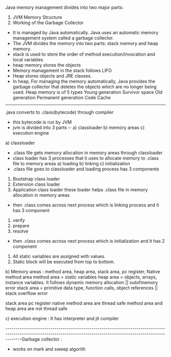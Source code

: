 
Java memory management divides into two major parts:
1) JVM Memory Structure
2) Working of the Garbage Collector


- It is managed by Java automatically. Java uses an automatic memory management system called a garbage collector.
- The JVM divides the memory into two parts: stack memory and heap memory.
- stack is used to store the order of method execution/invocation and local variables
- heap memory stores the objects
- Memory management in the stack follows LIFO
- Heap stores objects and JRE classes.
- In heap, For managing the memory automatically, Java provides the garbage collector that deletes the objects which are no longer being used. 
Heap memory is of 5 types 
Young generation
Survivor space
Old generation
Permanent generation
Code Cache

--------------------------------------------------------------------------------------------------------------------------------------------------------------------

.java converts to .class(bytecode) through compiler
- this bytecode is run by JVM
- jvm is divided into 3 parts :- a) classloader b) memory areas c) execution engine

a) classloader
- .class file gets memory allocation in memory areas through classloader
- class loader has 3 processes that it uses to allocate memory to .class file to memory areas a) loading b) linking c) initialization
- .class file goes to classloader and loading process has 3 components  
1) Bootstrap class loader
2) Extension class loader
3) Application class loader
these loader helps .class file in memory allocation in memory areas
- then .class comes across next process which is linking process and it has 3 component 
1) verify
2) prepare
3) resolve
- then .class comes across next process which is initialization and it has 2 component
1) All static variables are assigned with values.
2) Static block will be executed from top to bottom.

b) Memory areas : method area, heap area, stack area, pc register, Native method area 
method area = static variables 
heap area = objects, arrays, instance variables. It follows dynamic memory allocation || outofmemory error 
stack area =  primitive data type, function calls, object references || stack overflow error

stack area pc register native method area are thread safe 
method area and heap area are not thread safe 

c) execution engine : It has interpreter and jit compiler


--------------------------------------------------------------------------------------------------------------------------------------------------------------------Garbage collector :
- works on mark and sweep algorith 